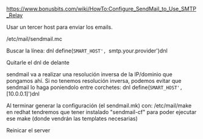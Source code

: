 https://www.bonusbits.com/wiki/HowTo:Configure_SendMail_to_Use_SMTP_Relay

Usar un tercer host para enviar los emails.

/etc/mail/sendmail.mc

Buscar la línea:
dnl define(`SMART_HOST', `smtp.your.provider')dnl

Quitarle el dnl de delante

sendmail va a realizar una resolución inversa de la IP/dominio que pongamos ahí.
Si no tenemos resolución inversa, podemos evitar que sendmail lo haga poniendolo entre corchetes:
dnl define(`SMART_HOST', `[10.0.0.1]')dnl

Al terminar generar la configuración (el sendmail.mk) con:
/etc/mail/make
  en redhat tendremos que tener instalado "sendmail-cf" para poder ejecutar ese make (donde vendrán las templates necesarias)

Reinicar el server
